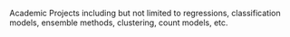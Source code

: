 Academic Projects including but not limited to regressions, classification models, ensemble methods, clustering, count models, etc.
